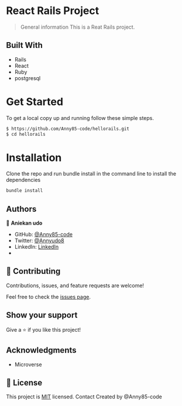 # React Rails Project

> General information
This is a Reat Rails project.

## Built With
- Rails
- React
- Ruby
- postgresql

# Get Started
To get a local copy up and running follow these simple steps.

```bash
$ https://github.com/Anny85-code/hellorails.git
$ cd hellorails
```

# Installation
Clone the repo and run bundle install in the command line to install the dependencies

```bash
bundle install
```

## Authors

👤 **Aniekan udo**

- GitHub: [@Anny85-code](https://github.com/Anny85-code)
- Twitter: [@Annyudo8](https://twitter.com/Anny_udo8)
- LinkedIn: [LinkedIn](https://www.linkedin.com/in/aniekan-udo-665b65213/)
- 


## 🤝 Contributing

Contributions, issues, and feature requests are welcome!

Feel free to check the [issues page](../../issues/).

## Show your support

Give a ⭐️ if you like this project!

## Acknowledgments

- Microverse

## 📝 License

This project is [MIT](./MIT.md) licensed.
Contact
Created by @Anny85-code


